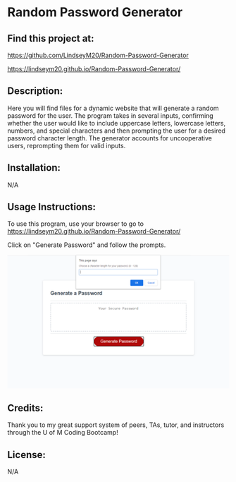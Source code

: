 # Random Password Generator



## Find this project at: 

https://github.com/LindseyM20/Random-Password-Generator

https://lindseym20.github.io/Random-Password-Generator/



## Description:

Here you will find files for a dynamic website that will generate a random password for the user. The program takes in several inputs, confirming whether the user would like to include uppercase letters, lowercase letters, numbers, and special characters and then prompting the user for a desired password character length. The generator accounts for uncooperative users, reprompting them for valid inputs.


## Installation:

N/A


## Usage Instructions:

To use this program, use your browser to go to https://lindseym20.github.io/Random-Password-Generator/

Click on "Generate Password" and follow the prompts.

![password generator in browser](./images/RPGscreenshot.png)


## Credits:

Thank you to my great support system of peers, TAs, tutor, and instructors through the U of M Coding Bootcamp!


## License:

N/A

